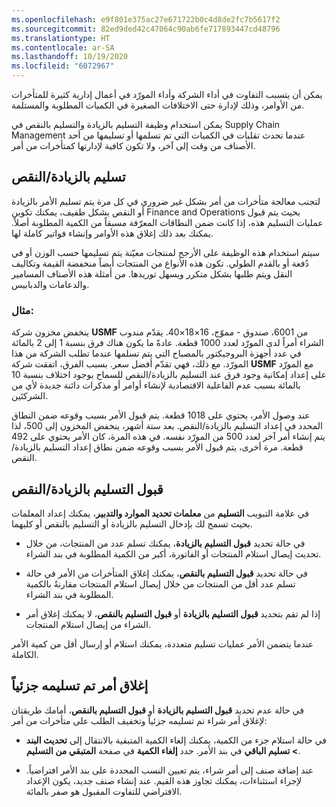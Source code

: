 ```yaml
---
ms.openlocfilehash: e9f801e375ac27e671722b0c4d8de2fc7b5617f2
ms.sourcegitcommit: 82ed9ded42c47064c90ab6fe717893447cd48796
ms.translationtype: HT
ms.contentlocale: ar-SA
ms.lasthandoff: 10/19/2020
ms.locfileid: "6072967"
---
```

يمكن أن يتسبب التفاوت في أداء الشركة وأداء المورّد في أعمال إدارية كثيرة للمتأخرات من الأوامر، وذلك لإدارة حتى الاختلافات الصغيرة في الكميات المطلوبة والمستلمة.

يمكن استخدام وظيفة التسليم بالزيادة والتسليم بالنقص في Supply Chain Management عندما تحدث تقلبات في الكميات التي تم تسلمها أو تسليمها من أحد الأصناف من وقت إلى آخر، ولا تكون كافية لإدارتها كمتأخرات من أمر.

## <a name="overunder-delivery"></a>تسليم بالزيادة/النقص

لتجنب معالجة متأخرات من أمر بشكل غير ضروري في كل مرة يتم تسليم الأمر بالزيادة أو النقص بشكل طفيف، يمكنك تكوين Finance and Operations بحيث يتم قبول عمليات التسليم هذه، إذا كانت ضمن النطاقات المعرّفة مسبقاً من الكمية المطلوبة أصلاً. يمكنك بعد ذلك إغلاق هذه الأوامر وإنشاء فواتير كاملة لها.
 
سيتم استخدام هذه الوظيفة على الأرجح لمنتجات معيّنة يتم تسليمها حسب الوزن أو في دُفعة أو بالقدم الطولي. تكون هذه الأنواع من المنتجات أيضاً منخفضة القيمة وتكاليف النقل ويتم طلبها بشكل متكرر ويسهل توريدها. من أمثلة هذه الأصناف المسامير والدعامات والدبابيس.

### <a name="example"></a>مثال:

ينخفض مخزون شركة **USMF** من 6001، صندوق - مموّج، 16×18×40.
يقدّم مندوب الشراء أمراً لدى المورّد لعدد 1000 قطعة.
عادةً ما يكون هناك فرق بنسبة 1 إلى 2 بالمائة في عدد أجهزة البروجيكتور بالمصباح التي يتم تسلمها عندما تطلب الشركة من هذا المورّد. مع ذلك، فهي تقدّم أفضل سعر. بسبب الفرق، اتفقت شركة **USMF** مع المورّد على إعداد إمكانية وجود فرق عند التسليم بالزيادة/النقص للسماح بوجود اختلاف بنسبة 10 بالمائة بسبب عدم الفاعلية الاقتصادية لإنشاء أوامر أو مذكرات دائنة جديدة لأي من الشركتَين.

عند وصول الأمر، يحتوي على 1018 قطعة. يتم قبول الأمر بسبب وقوعه ضمن النطاق المحدد في إعداد التسليم بالزيادة/النقص. بعد ستة أشهر، ينخفض المخزون إلى 500، لذا يتم إنشاء أمر آخر لعدد 500 من المورّد نفسه. في هذه المرة، كان الأمر يحتوي على 492 قطعة. مرة أخرى، يتم قبول الأمر بسبب وقوعه ضمن نطاق إعداد التسليم بالزيادة/النقص.

## <a name="accept-overunder-delivery"></a>قبول التسليم بالزيادة/النقص

في علامة التبويب **التسليم** من **معلمات تحديد الموارد والتدبير**، يمكنك إعداد المعلمات بحيث تسمح لك بإدخال التسليم بالزيادة أو التسليم بالنقص أو كليهما.

-   في حالة تحديد **قبول التسليم بالزيادة**، يمكنك تسلم عدد من المنتجات، من خلال تحديث إيصال استلام المنتجات أو الفاتورة، أكبر من الكمية المطلوبة في بند الشراء.

-   في حالة تحديد **قبول التسليم بالنقص**، يمكنك إغلاق المتأخرات من الأمر في حالة تسلم عدد أقل من المنتجات من خلال إيصال استلام المنتجات مقارنةً بالكمية المطلوبة في بند الشراء.

-   إذا لم تقم بتحديد **قبول التسليم بالزيادة** أو **قبول التسليم بالنقص**، لا يمكنك إغلاق أمر الشراء من إيصال استلام المنتجات.

عندما يتضمن الأمر عمليات تسليم متعددة، يمكنك استلام أو إرسال أقل من كمية الأمر الكاملة.

## <a name="close-a-partly-delivered-order"></a>إغلاق أمر تم تسليمه جزئياً

في حالة عدم تحديد **قبول التسليم بالزيادة** أو **قبول التسليم بالنقص**، أمامك طريقتان لإغلاق أمر شراء تم تسليمه جزئياً وتخفيف الطلب على متأخرات من أمر:

-   في حالة استلام جزء من الكمية، يمكنك إلغاء الكمية المتبقية بالانتقال إلى **تحديث البند \> تسليم الباقي** في بند الأمر. حدد **إلغاء الكمية** في صفحة **المتبقي من التسليم**.


- عند إضافة صنف إلى أمر شراء، يتم تعيين النسب المحددة على بند الأمر افتراضياً. لإجراء استثناءات، يمكنك تجاوز هذه القيم. عند إنشاء صنف جديد، يكون الإعداد الافتراضي للتفاوت المقبول هو صفر بالمائة.

